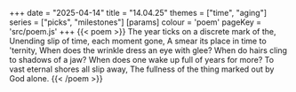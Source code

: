 +++
date = "2025-04-14"
title = "14.04.25"
themes = ["time", "aging"]
series = ["picks", "milestones"]
[params]
  colour = 'poem'
  pageKey = 'src/poem.js'
+++
{{< poem >}}
The year ticks on a discrete mark of the,
Unending slip of time, each moment gone,
A smear its place in time to 'ternity,
When does the wrinkle dress an eye with glee?
When do hairs cling to shadows of a jaw?
When does one wake up full of years for more?
To vast eternal shores all slip away,
The fullness of the thing marked out by God alone.
{{< /poem >}}